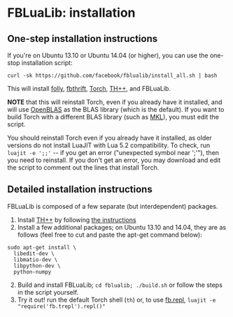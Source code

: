 # FBLuaLib: installation

## One-step installation instructions

If you're on Ubuntu 13.10 or Ubuntu 14.04 (or higher), you can use the
one-stop installation script:

```
curl -sk https://github.com/facebook/fblualib/install_all.sh | bash
```

This will install [folly](https://github.com/facebook/folly),
[fbthrift](https://github.com/facebook/fbthrift), [Torch](https://torch.ch),
[TH++](https://github.com/facebook/thpp), and FBLuaLib.

**NOTE** that this will reinstall Torch, even if you already have it
installed, and will use [OpenBLAS](http://www.openblas.net/) as the BLAS
library (which is the default). If you want to build Torch with a different
BLAS library (such as [MKL](https://software.intel.com/en-us/intel-mkl)), you
must edit the script.

You should reinstall Torch even if you already have it installed, as older
versions do not install LuaJIT with Lua 5.2 compatibility. To check, run
`luajit -e ';;'` -- if you get an error ("unexpected symbol near ';'"),
then you need to reinstall. If you don't get an error, you may download and
edit the script to comment out the lines that install Torch.

## Detailed installation instructions

FBLuaLib is composed of a few separate (but interdependent) packages.

1. Install [TH++](https://github.com/facebook/thpp) by following
[the instructions](https://github.com/facebook/thpp/INSTALL.md)
2. Install a few additional packages; on Ubuntu 13.10 and 14.04, they are as
follows (feel free to cut and paste the apt-get command below):
```
sudo apt-get install \
  libedit-dev \
  libmatio-dev \
  libpython-dev \
  python-numpy
```
2. Build and install FBLuaLib; `cd fblualib; ./build.sh` or follow the steps
in the script yourself.
4. Try it out! run the default Torch shell (`th`) or, to use
[fb.repl](fblualib/trepl/README.md), `luajit -e "require('fb.trepl').repl()"`

